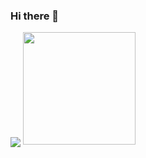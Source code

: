 ### Hi there 👋

<img align="center" src="https://github-readme-stats.vercel.app/api?username=guigrasel&show_icons=true&theme=dark&hide=stars,issues" />
<img height="180em" src="https://github-readme-stats.vercel.app/api/top-langs/?username=guigrasel&layout=compact&langs_count=7&theme=dark"/>
